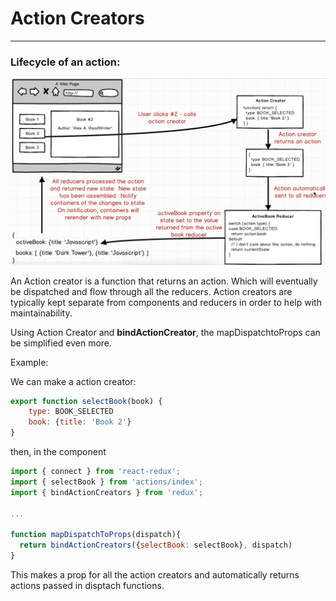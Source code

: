# Action Creators

---

### Lifecycle of an action:

![](/assets/action_lifecycle.png)

An Action creator is a function that returns an action. Which will eventually be dispatched and flow through all the reducers. Action creators are typically kept separate from components and reducers in order to help with maintainability.

Using Action Creator and **bindActionCreator**, the mapDispatchtoProps can be simplified even more.

Example:

We can make a action creator:

```js
export function selectBook(book) {
    type: BOOK_SELECTED
    book: {title: 'Book 2'}
}
```

then, in the component

```js
import { connect } from 'react-redux';
import { selectBook } from 'actions/index';
import { bindActionCreators } from 'redux';

...

function mapDispatchToProps(dispatch){
  return bindActionCreators({selectBook: selectBook}, dispatch)
}
```

This makes a prop for all the action creators and automatically returns actions passed in disptach functions. 

